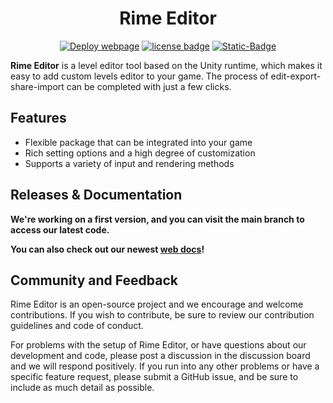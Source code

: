<h1 align="center">
Rime Editor
</h1>

<div align="center">

[![Deploy webpage](https://github.com/flicker-studio/RimeEditor/actions/workflows/deploy_pages.yml.yml/badge.svg)](https://github.com/flicker-studio/RimeEditor/actions/workflows/help-docs.yml)
[![license badge](https://img.shields.io/badge/license-MIT-green.svg)](LICENSE.md)
[![Static-Badge](https://img.shields.io/badge/contact-BiliBili-blue)](https://space.bilibili.com/165762441)

</div>

**Rime Editor** is a level editor tool based on the Unity runtime, which makes it easy to add custom levels editor to your game. The process of edit-export-share-import can be completed with just a few clicks.

## Features

 - Flexible package that can be integrated into your game
 - Rich setting options and a high degree of customization
 - Supports a variety of input and rendering methods

## Releases & Documentation

**We're working on a first version, and you can visit the main branch to access our latest code.**

**You can also check out our newest [web docs](https://moon-manual.pages.dev)!**

## Community and Feedback

Rime Editor is an open-source project and we encourage and welcome contributions. If you wish to contribute, be sure to review our contribution guidelines and code of conduct.

For problems with the setup of Rime Editor, or have questions about our development and code, please post a discussion in the discussion board and we will respond positively. If you run into any other problems  or have a specific feature request, please submit a GitHub issue, and be sure to include as much detail as possible.

